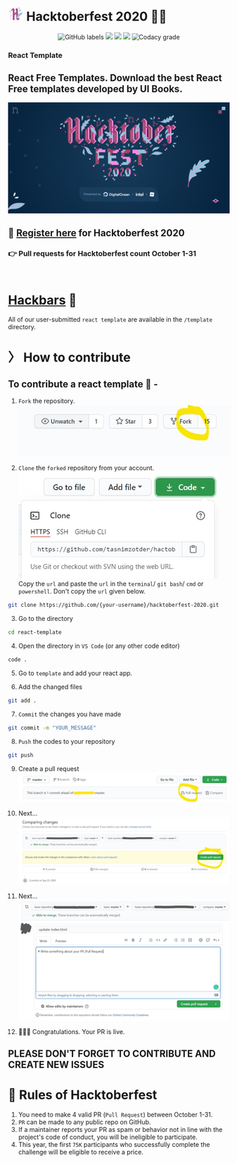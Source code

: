 # <img alt="hf-icon" src="assets/docs_img/Icon.svg" height="32px" /> Hacktoberfest 2020 👩‍💻 

<p align="center">
  <a><img alt="GitHub labels" src="https://img.shields.io/github/labels/ui-books/react-template/climate-change?style=flat-square"></a>
  <a><img src="https://img.shields.io/github/hacktoberfest/2020/ui-books/react-template?style=flat-square" /></a>
  <a><img src="https://img.shields.io/github/issues/ui-books/react-template?style=flat-square" /></a>
  <a><img src="https://img.shields.io/github/issues-pr/ui-books/react-template?style=flat-square" /></a>
  <a><img alt="Codacy grade" src="https://img.shields.io/codacy/grade/48f326d1575c4c1faf0531ccfdebc6b1?logo=codacy&style=flat-square"></a>
</p>

### React Template

## React Free Templates. Download the best React Free templates developed by UI Books.

![Hacktoberfest](/assets/docs_img/hacktoberfest.png)

## 📝 [Register here](https://hacktoberfest.digitalocean.com/) for Hacktoberfest 2020

### 👉 Pull requests for Hacktoberfest count October 1-31

<br />

# [Hackbars](https://tasnimzotder.github.io/hacktoberfest-2020/hackbars) 🍫

All of our user-submitted `react template` are available in the `/template` directory.


# 〉 How to contribute

## To contribute a react template 🍫 - 

1. `Fork` the repository.
![Fork](/assets/docs_img/fork.jpg)

2. `Clone` the `forked` repository from your account.
![Clone](/assets/docs_img/clone.jpg)
Copy the `url` and paste the `url` in the `terminal`/ `git bash`/ `cmd` or `powershell`.
Don't copy the `url` given below.
```bash
git clone https://github.com/{your-username}/hacktoberfest-2020.git
```

3. Go to the directory
```bash
cd react-template
```

4. Open the directory in `VS Code` (or any other code editor)
```bash
code .
```

5. Go to `template` and add your react app.

6. Add the changed files
```bash
git add .
```

7. `Commit` the changes you have made
```bash
git commit -m "YOUR_MESSAGE"
```

8. `Push` the codes to your repository
```bash
git push
```

9. Create a pull request
![PR](/assets/docs_img/PR.jpg)

10. Next...
![PR](/assets/docs_img/PR_1.jpg)

11. Next...
![PR](/assets/docs_img/PR_2.jpg)

12. 🎉🎉🎉 Congratulations. Your PR is live.


## PLEASE DON'T FORGET TO CONTRIBUTE AND CREATE NEW ISSUES

# 📝 Rules of Hacktoberfest

1. You need to make 4 valid PR (`Pull Request`) between October 1-31.
1. `PR` can be made to any public repo on GitHub.
1. If a maintainer reports your PR as spam or behavior not in line with the project's code of conduct, you will be ineligible to participate.
1. This year, the first `75K` participants who successfully complete the challenge will be eligible to receive a price.
